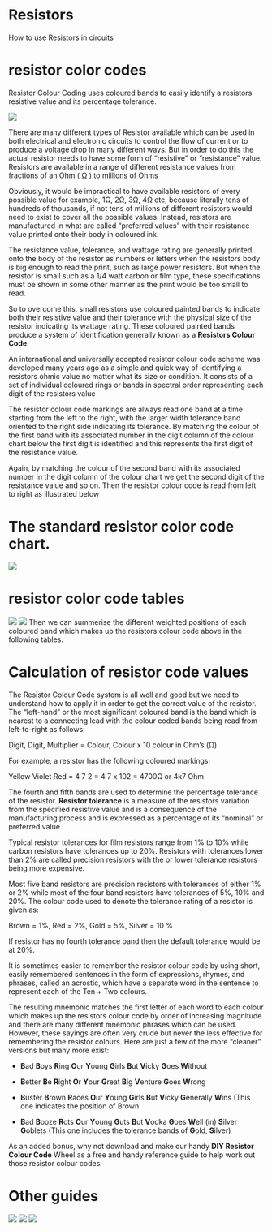 # Resistors
How to use Resistors in circuits 
# resistor color codes
Resistor Colour Coding uses coloured bands to easily identify a resistors resistive value and its percentage tolerance.

![](Images/IMG_20220502_003000_409.jpg)

There are many different types of Resistor available which can be used in both electrical and electronic circuits to control the flow of current or to produce a voltage drop in many different ways. But in order to do this the actual resistor needs to have some form of “resistive” or “resistance” value. Resistors are available in a range of different resistance values from fractions of an Ohm ( Ω ) to millions of Ohms


Obviously, it would be impractical to have available resistors of every possible value for example, 1Ω, 2Ω, 3Ω, 4Ω etc, because literally tens of hundreds of thousands, if not tens of millions of different resistors would need to exist to cover all the possible values. Instead, resistors are manufactured in what are called “preferred values” with their resistance value printed onto their body in coloured ink.

The resistance value, tolerance, and wattage rating are generally printed onto the body of the resistor as numbers or letters when the resistors body is big enough to read the print, such as large power resistors. But when the resistor is small such as a 1/4 watt carbon or film type, these specifications must be shown in some other manner as the print would be too small to read.

So to overcome this, small resistors use coloured painted bands to indicate both their resistive value and their tolerance with the physical size of the resistor indicating its wattage rating. These coloured painted bands produce a system of identification generally known as a **Resistors Colour Code**.

An international and universally accepted resistor colour code scheme was developed many years ago as a simple and quick way of identifying a resistors ohmic value no matter what its size or condition. It consists of a set of individual coloured rings or bands in spectral order representing each digit of the resistors value

The resistor colour code markings are always read one band at a time starting from the left to the right, with the larger width tolerance band oriented to the right side indicating its tolerance. By matching the colour of the first band with its associated number in the digit column of the colour chart below the first digit is identified and this represents the first digit of the resistance value.

Again, by matching the colour of the second band with its associated number in the digit column of the colour chart we get the second digit of the resistance value and so on. Then the resistor colour code is read from left to right as illustrated below
# The standard resistor color code chart.
![](Images/IMG_20220501_233624_292.jpg)
# resistor color code tables
![](Images/IMG_20220502_010849_812.jpg)
![](Images/IMG_20220502_013216_200.jpg)
Then we can summerise the different weighted positions of each coloured band which makes up the resistors colour code above in the following tables.

# Calculation of resistor code values
The Resistor Colour Code system is all well and good but we need to understand how to apply it in order to get the correct value of the resistor. The “left-hand” or the most significant coloured band is the band which is nearest to a connecting lead with the colour coded bands being read from left-to-right as follows:

Digit, Digit, Multiplier = Colour, Colour x 10 colour  in Ohm’s (Ω)

For example, a resistor has the following coloured markings;

Yellow Violet Red = 4 7 2 = 4 7 x 102 = 4700Ω or 4k7 Ohm

The fourth and fifth bands are used to determine the percentage tolerance of the resistor. **Resistor tolerance** is a measure of the resistors variation from the specified resistive value and is a consequence of the manufacturing process and is expressed as a percentage of its “nominal” or preferred value.

Typical resistor tolerances for film resistors range from 1% to 10% while carbon resistors have tolerances up to 20%. Resistors with tolerances lower than 2% are called precision resistors with the or lower tolerance resistors being more expensive.


Most five band resistors are precision resistors with tolerances of either 1% or 2% while most of the four band resistors have tolerances of 5%, 10% and 20%. The colour code used to denote the tolerance rating of a resistor is given as:

Brown = 1%, Red = 2%, Gold = 5%, Silver = 10 %

If resistor has no fourth tolerance band then the default tolerance would be at 20%.

It is sometimes easier to remember the resistor colour code by using short, easily remembered sentences in the form of expressions, rhymes, and phrases, called an acrostic, which have a separate word in the sentence to represent each of the Ten + Two colours.

The resulting mnemonic matches the first letter of each word to each colour which makes up the resistors colour code by order of increasing magnitude and there are many different mnemonic phrases which can be used. However, these sayings are often very crude but never the less effective for remembering the resistor colours. Here are just a few of the more “cleaner” versions but many more exist:

- **B**ad **B**oys **R**ing **O**ur **Y**oung **G**irls **B**ut **V**icky **G**oes **W**ithout

- **B**etter **B**e **R**ight **O**r **Y**our **G**reat **B**ig **V**enture **G**oes **W**rong

- **B**uster **B**rown **R**aces **O**ur **Y**oung **G**irls **B**ut **V**icky **G**enerally **W**ins (This one indicates the position of Brown

- **B**ad **B**ooze **R**ots **O**ur **Y**oung **G**uts **B**ut **V**odka **G**oes **W**ell (in) **S**ilver **G**oblets (This one includes the tolerance bands of **G**old, **S**ilver)

As an added bonus, why not download and make our handy **DIY Resistor Colour Code** Wheel as a free and handy reference guide to help work out those resistor colour codes.

# Other guides
![](Images/IMG_20220501_234249_475.jpg)
![](Images/IMG_20220501_230512_130.jpg)
![](Images/IMG_20220501_231409_188.jpg)
